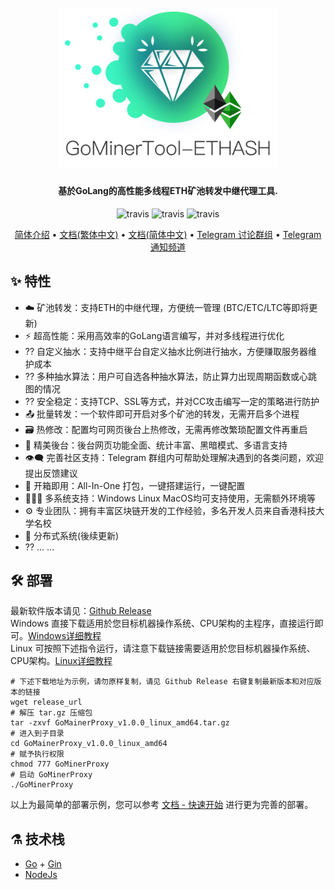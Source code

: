 <h1 align="center">
  <br>
  <img src="https://raw.githubusercontent.com/GoMinerProxy/GoMinerProxy/main/images/logo.png" width="350"/>
</h1>

<h4 align="center">基於GoLang的高性能多线程ETH矿池转发中继代理工具.</h4>

<p align="center">
  <a>
    <img src="https://img.shields.io/badge/language-golang-green.svg" alt="travis">
  </a>
  <a>
    <img src="https://img.shields.io/badge/release-1.0.0-orgin.svg" alt="travis">
  </a>
  <a>
    <img src="https://img.shields.io/badge/license-apache-orgin.svg" alt="travis">
  </a>
</p>

<p align="center">
  <a href="https://github.com/GoMinerProxy/GoMinerProxy/blob/main/README_zh-cn.md">简体介绍</a> •
  <a href="https://gominerproxy.github.io/zh_hk/">文档(繁体中文)</a> •
  <a href="https://gominerproxy.github.io/zh_cn/">文档(简体中文)</a> •
  <a href="https://t.me/+afVqEXnxtQAyNWNh">Telegram 讨论群组</a> •
  <a href="https://t.me/go_minerproxy">Telegram 通知频道</a>
</p>

## :sparkles: 特性

* :cloud: 矿池转发：支持ETH的中继代理，方便统一管理 (BTC/ETC/LTC等即将更新)
* :zap: 超高性能：采用高效率的GoLang语言编写，并对多线程进行优化
* ?? 自定义抽水：支持中继平台自定义抽水比例进行抽水，方便赚取服务器维护成本
* ?? 多种抽水算法：用户可自选各种抽水算法，防止算力出现周期函数或心跳图的情况
* ?? 安全稳定：支持TCP、SSL等方式，并对CC攻击编写一定的策略进行防护
* :outbox_tray: 批量转发：一个软件即可开启对多个矿池的转发，无需开启多个进程
* :card_file_box: 热修改：配置均可网页後台上热修改，无需再修改繁琐配置文件再重启
* :art: 精美後台：後台网页功能全面、统计丰富、黑暗模式、多语言支持
* :eye_speech_bubble: 完善社区支持：Telegram 群组内可帮助处理解决遇到的各类问题，欢迎提出反馈建议
* :rocket: 开箱即用：All-In-One 打包，一键搭建运行，一键配置
* :family_woman_girl_boy: 多系统支持：Windows Linux MacOS均可支持使用，无需额外环境等
* :gear: 专业团队：拥有丰富区块链开发的工作经验，多名开发人员来自香港科技大学名校
* :link: 分布式系统(後续更新)
* ?? ... ...

## :hammer_and_wrench: 部署

最新软件版本请见：<a href="https://github.com/GoMinerProxy/GoMinerProxy/releases">Github Release</a></br>
Windows 直接下载适用於您目标机器操作系统、CPU架构的主程序，直接运行即可。<a href="https://gominerproxy.github.io/zh_hk/1%20-%20%E5%BF%AB%E9%80%9F%E9%96%8B%E5%A7%8B/1.1%20-%20Windows%E7%B3%BB%E7%B5%B1.html">Windows详细教程</a>
</br>
Linux 可按照下述指令运行，请注意下载链接需要适用於您目标机器操作系统、CPU架构。<a href="https://gominerproxy.github.io/zh_hk/1%20-%20%E5%BF%AB%E9%80%9F%E9%96%8B%E5%A7%8B/1.2%20-%20Linux%E7%B3%BB%E7%B5%B1.html">Linux详细教程</a>
```shell
# 下述下载地址为示例，请勿原样复制，请见 Github Release 右键复制最新版本和对应版本的链接
wget release_url
# 解压 tar.gz 压缩包
tar -zxvf GoMainerProxy_v1.0.0_linux_amd64.tar.gz
# 进入到子目录
cd GoMainerProxy_v1.0.0_linux_amd64
# 赋予执行权限
chmod 777 GoMinerProxy
# 启动 GoMinerProxy
./GoMinerProxy
```
以上为最简单的部署示例，您可以参考 [文档 - 快速开始](https://gominerproxy.github.io/zh_hk/) 进行更为完善的部署。 

## :alembic: 技术栈

* [Go](https://golang.org/) + [Gin](https://github.com/gin-gonic/gin)
* [NodeJs](https://nodejs.org/)
